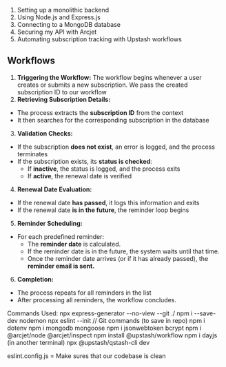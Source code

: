 1. Setting up a monolithic backend
2. Using Node.js and Express.js
3. Connecting to a MongoDB database
4. Securing my API with Arcjet
5. Automating subscription tracking with Upstash workflows

## Workflows
1. **Triggering the Workflow:** The workflow begins whenever a user creates or submits a new subscription. We pass the created subscription ID to our workflow
2. **Retrieving Subscription Details:**
- The process extracts the **subscription ID** from the context
- It then searches for the corresponding subscription in the database
3. **Validation Checks:**
- If the subscription **does not exist**, an error is logged, and the process terminates
- If the subscription exists, its **status is checked**:
  - If **inactive**, the status is logged, and the process exits
  - If **active**, the renewal date is verified
4. **Renewal Date Evaluation:**
- If the renewal date **has passed**, it logs this information and exits
- If the renewal date **is in the future**, the reminder loop begins
5. **Reminder Scheduling:**
- For each predefined reminder:
  - The **reminder date** is calculated.
  - If the reminder date is in the future, the system waits until that time.
  - Once the reminder date arrives (or if it has already passed), the **reminder email is sent.**
6. **Completion:**
- The process repeats for all reminders in the list
- After processing all reminders, the workflow concludes.

Commands Used:
npx express-generator --no-view --git ./
npm i --save-dev nodemon
npx eslint --init
// Git commands (to save in repo)
npm i dotenv
npm i mongodb mongoose
npm i jsonwebtoken bcrypt
npm i @arcjet/node @arcjet/inspect
npm install @upstash/workflow
npm i dayjs
(in another terminal) npx @upstash/qstash-cli dev

eslint.config.js = Make sures that our codebase is clean